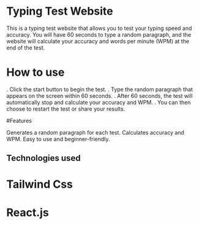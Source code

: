 # Typing Test Website

This is a typing test website that allows you to test your typing speed and accuracy. You will have 60 seconds to type a random paragraph, and the website will calculate your accuracy and words per minute (WPM) at the end of the test.

# How to use

. Click the start button to begin the test.
. Type the random paragraph that appears on the screen within 60 seconds.
. After 60 seconds, the test will automatically stop and calculate your accuracy and WPM.
. You can then choose to restart the test or share your results.

#Features

Generates a random paragraph for each test.
Calculates accuracy and WPM.
Easy to use and beginner-friendly.

## Technologies used

# Tailwind Css
# React.js
